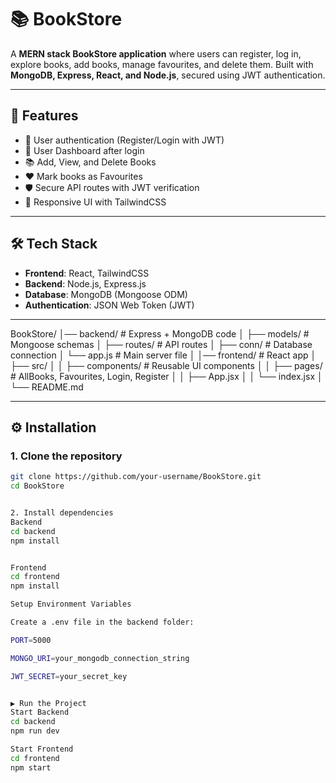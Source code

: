 # 📚 BookStore

A **MERN stack BookStore application** where users can register, log in, explore books, add books, manage favourites, and delete them. Built with **MongoDB, Express, React, and Node.js**, secured using JWT authentication.

---

## 🚀 Features
- 🔑 User authentication (Register/Login with JWT)
- 👤 User Dashboard after login
- 📚 Add, View, and Delete Books
- ❤️ Mark books as Favourites
- 🛡️ Secure API routes with JWT verification
- 🎨 Responsive UI with TailwindCSS

---

## 🛠️ Tech Stack
- **Frontend**: React, TailwindCSS
- **Backend**: Node.js, Express.js
- **Database**: MongoDB (Mongoose ODM)
- **Authentication**: JSON Web Token (JWT)

---

BookStore/
│── backend/ # Express + MongoDB code
│ ├── models/ # Mongoose schemas
│ ├── routes/ # API routes
│ ├── conn/ # Database connection
│ └── app.js # Main server file
│
│── frontend/ # React app
│ ├── src/
│ │ ├── components/ # Reusable UI components
│ │ ├── pages/ # AllBooks, Favourites, Login, Register
│ │ ├── App.jsx
│ │ └── index.jsx
│ └── README.md



---

## ⚙️ Installation  

### 1. Clone the repository
```bash
git clone https://github.com/your-username/BookStore.git
cd BookStore


2. Install dependencies
Backend
cd backend
npm install


Frontend
cd frontend
npm install

Setup Environment Variables

Create a .env file in the backend folder:

PORT=5000

MONGO_URI=your_mongodb_connection_string

JWT_SECRET=your_secret_key


▶️ Run the Project
Start Backend
cd backend
npm run dev

Start Frontend
cd frontend
npm start

